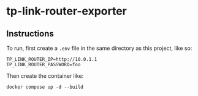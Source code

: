 # tp-link-router-exporter

## Instructions

To run, first create a `.env` file in the same directory as this project, like so:

```shell
TP_LINK_ROUTER_IP=http://10.0.1.1
TP_LINK_ROUTER_PASSWORD=foo
```

Then create the container like:

```shell
docker compose up -d --build
```
